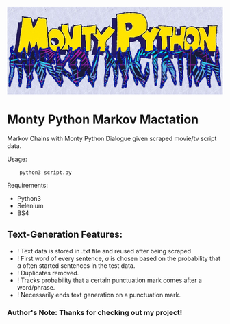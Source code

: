 ![HeaderImage](header.jpg)
# Monty Python Markov Mactation

Markov Chains with Monty Python Dialogue given scraped movie/tv script data.

Usage:
```
	python3 script.py
```

Requirements:
- Python3
- Selenium
- BS4

## Text-Generation Features:
- ! Text data is stored in .txt file and reused after being scraped
- ! First word of every sentence, *a* is chosen based on the probability that *a* often started sentences in the test data.
- ! Duplicates removed.
- ! Tracks probability that a certain punctuation mark comes after a word/phrase.
- ! Necessarily ends text generation on a punctuation mark.

### Author's Note: Thanks for checking out my project! 
